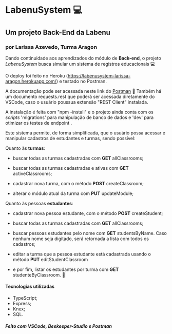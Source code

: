 # LabenuSystem :computer:

## Um projeto Back-End da Labenu

### por Larissa Azevedo, Turma Aragon

Dando continuidade aos aprendizados do módulo de **Back-end**, o projeto _LabenuSystem_ busca simular um sistema de registros educacionais :computer:

O deploy foi feito no Heroku (<https://labenusystem-larissa-aragon.herokuapp.com/>) e testado no Postman.

A documentação pode ser acessada neste link do [Postman](https://documenter.getpostman.com/view/20783829/UzdzSQQ9) :link:
Também há um documento requests.rest que poderá ser acessada diretamente do VSCode, caso o usuário poussua extensão "REST Client" instalada.

A instalação é feita com "npm -install" e o projeto ainda conta com os _scripts_ 'migrations' para manipulação de banco de dados e 'dev' para otimizar os testes de endpoint .

Este sistema permite, de forma simplificada, que o usuário possa acessar e manipular cadastros de estudantes e turmas,
sendo possível:

Quanto às **turmas**:

* buscar todas as turmas cadastradas com **GET** allClassrooms;

* buscar todas as turmas cadastradas e ativas com **GET** activeClassrooms;

* cadastrar nova turma, com o método **POST** createClassroom;

* alterar o módulo atual da turma com **PUT** updateModule;

Quanto às pessoas **estudantes**:

* cadastrar nova pessoa estudante, com o método **POST** createStudent;

* buscar todas as turmas cadastradas com **GET** allClassrooms;

* buscar pessoas estudantes pelo nome com **GET** studentsByName. Caso nenhum nome seja digitado, será retornada a lista com todos os cadastros;

* editar a turma que a pessoa estudante está cadastrada usando o método **PUT** editStudentClassroom

* e por fim, listar os estudantes por turma com **GET** studenteByClassroom. 🧾

#### Tecnologias utilizadas

* TypeScript;
* Express;
* Knex;
* SQL.

##### Feito com VSCode, Beekeeper-Studio e Postman